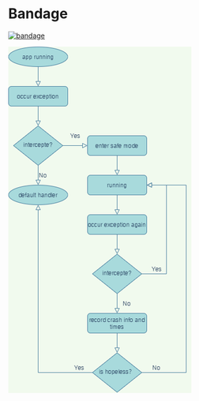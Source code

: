 # Bandage

[![bandage](https://img.shields.io/badge/bandage-2.0.6-brightgreen.svg)](https://search.maven.org/artifact/io.github.porum/bandage/2.0.6/aar)

![diagram](./media/Bandage-Diagram.png)